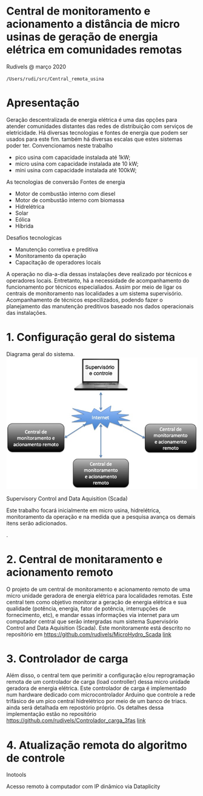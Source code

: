 # Central de monitoramento e acionamento a distância de micro usinas de geração de energia elétrica em comunidades remotas

Rudivels @ março 2020

`/Users/rudi/src/Central_remota_usina`

# Apresentação

Geração descentralizada de energia elétrica é uma das opções para atender comunidades distantes das redes de distribuição com serviços de eletricidade. 
Há diversas tecnologias e fontes de energia que podem ser usados para este fim. também há diversas escalas que estes sistemas poder ter. Convencionamos neste trabalho 

- pico usina com capacidade instalada até 1kW; 
- micro usina com capacidade instalada ate 10 kW;
- mini usina com capacidade instalada até 100kW;

As tecnologias de conversão
Fontes de energia

- Motor de combustão interno com diesel
- Motor de combustão interno com biomassa
- Hidrelétrica
- Solar 
- Eólica
- Híbrida

Desafios tecnologicas
 
- Manutenção corretiva e preditiva
- Monitoramento da operação 
- Capacitação de operadores locais

A operação no dia-a-dia dessas instalações deve realizado por técnicos e operadores locais. Entretanto, há a necessidade de acompanhamento do funcionamento por técnicos especialiados. Assim por meio de ligar os centrais de monitoramento nas localidades a um sistema supervisório. Acompanhamento de técnicos especilizados, podendo fazer o planejamento das manutenção preditivos baseado nos dados operacionais das instalações.  


# 1. Configuração geral do sistema

Diagrama geral do sistema. 
![](diagrama_usina_scada.jpg)

Supervisory Control and Data Aquisition (Scada)

Este trabalho focará inicialmente em micro usina, hidrelétrica, monitoramento da operação e na medida que a pesquisa avança os demais itens serão adicionados.

.


# 2. Central de monitaramento e acionamento remoto

O projeto de um central de monitoramento e acionamento remoto de uma micro unidade geradora de energia elétrica para localidades remotas. 
Este central tem como objetivo monitorar a geração de energia elétrica e sua qualidade (potência, energia, fator de potência, interrupções de fornecimento, etc), e mandar essas informações via internet para um computador central que serão intergradas num sistema Supervisório Control and Data Aquisition (Scada).
Este monitoramente está descrito no repositório em <https://github.com/rudivels/MicroHydro_Scada> 
[link](MicroHydro_Scada/README.md)

# 3. Controlador de carga 

Além disso, o central tem que perimitir a configuração e/ou reprogramação remota de um controlador de carga (load controller) dessa micro unidade geradora de energia elétrica. Este controlador de carga é implementado num hardware dedicado com microcontrolador Arduino que controle a rede trifásico de um pico central hidrelétrico por meio de um banco de triacs. ainda será detalhada em repostório próprio. Os detalhes dessa implementação estão no repositório <https://github.com/rudivels/Controlador_carga_3fas> [link](Controlador_Carga_TriFasico)


# 4. Atualização remota do algoritmo de controle

Inotools

Acesso remoto à computador com IP dinâmico via Dataplicity